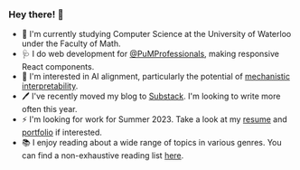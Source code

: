 ### Hey there! :wave:

- :memo: I'm currently studying Computer Science at the University of Waterloo under the Faculty of Math.
- :stethoscope: I do web development for [@PuMProfessionals](https://github.com/PuMProfessionals), making responsive React components.
- :robot: I'm interested in AI alignment, particularly the potential of [mechanistic interpretability](https://transformer-circuits.pub/2022/mech-interp-essay/index.html).
- :pen: I've recently moved my blog to [Substack](https://simonwu.substack.com). I'm looking to write more often this year.
- :zap: I'm looking for work for Summer 2023. Take a look at my [resume](https://simonwu.dev/docs/resume.pdf) and [portfolio](https://simonwu.dev/portfolio/) if interested.
- :books: I enjoy reading about a wide range of topics in various genres. You can find a non-exhaustive reading list [here](https://libib.com/u/simonwu).
